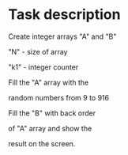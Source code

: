 # Task description

Create integer arrays "A" and "B"  

"N" - size of array  

"k1" - integer counter  

Fill the "A" array with the  

random numbers from 9 to 916  

Fill the "B" with back order  

of "A" array and show the  

result on the screen.